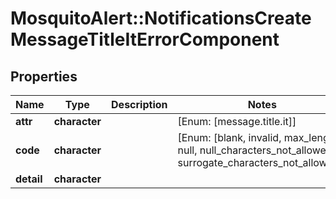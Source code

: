 # MosquitoAlert::NotificationsCreateMessageTitleItErrorComponent


## Properties
Name | Type | Description | Notes
------------ | ------------- | ------------- | -------------
**attr** | **character** |  | [Enum: [message.title.it]] 
**code** | **character** |  | [Enum: [blank, invalid, max_length, null, null_characters_not_allowed, surrogate_characters_not_allowed]] 
**detail** | **character** |  | 


